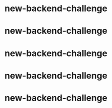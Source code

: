 # new-backend-challenge
# new-backend-challenge
# new-backend-challenge
# new-backend-challenge
# new-backend-challenge
